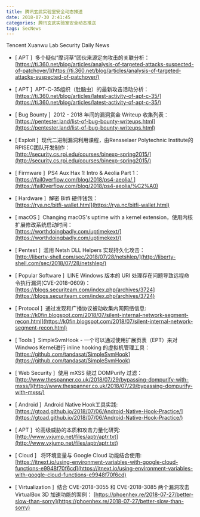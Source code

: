 ```yaml
---
title: 腾讯玄武实验室安全动态推送
date: 2018-07-30 2:41:45
categories: 腾讯玄武实验室安全动态推送
tags: SecNews
---
```


Tencent Xuanwu Lab Security Daily News  
* [ APT ]  多个疑似“摩诃草”团伙来源定向攻击的关联分析：   
[https://ti.360.net/blog/articles/analysis-of-targeted-attacks-suspected-of-patchover/](https://ti.360.net/blog/articles/analysis-of-targeted-attacks-suspected-of-patchover/)  

* [ APT ]  APT-C-35组织（肚脑虫）的最新攻击活动分析：   
[https://ti.360.net/blog/articles/latest-activity-of-apt-c-35/](https://ti.360.net/blog/articles/latest-activity-of-apt-c-35/)  

* [ Bug Bounty ]  2012 - 2018 年间的漏洞赏金 Writeup 收集列表：   
[https://pentester.land/list-of-bug-bounty-writeups.html](https://pentester.land/list-of-bug-bounty-writeups.html)  

* [ Exploit ]  现代二进制漏洞利用课程，由Rensselaer Polytechnic Institute的 RPISEC团队开发制作：   
[http://security.cs.rpi.edu/courses/binexp-spring2015/](http://security.cs.rpi.edu/courses/binexp-spring2015/)  

* [ Firmware ]  PS4 Aux Hax 1: Intro &amp; Aeolia Part 1：   
[https://fail0verflow.com/blog/2018/ps4-aeolia/ ](https://fail0verflow.com/blog/2018/ps4-aeolia/%C2%A0)  

* [ Hardware ]  解密 Bitfi 硬件钱包：    
[https://rya.nc/bitfi-wallet.html](https://rya.nc/bitfi-wallet.html)  

* [ macOS ]  Changing macOS's uptime with a kernel extension，使用内核扩展修改系统启动时间：  
[https://worthdoingbadly.com/uptimekext/](https://worthdoingbadly.com/uptimekext/)  

* [ Pentest ]  滥用 Netsh DLL Helpers 实现持久化攻击：   
[http://liberty-shell.com/sec/2018/07/28/netshlep/](http://liberty-shell.com/sec/2018/07/28/netshlep/)  

* [ Popular Software ]  LINE Windows 版本的 URI 处理存在问题导致远程命令执行漏洞(CVE-2018-0609)：   
[https://blogs.securiteam.com/index.php/archives/3724](https://blogs.securiteam.com/index.php/archives/3724)  

* [ Protocol ]  通过发现和广播协议被动收集内网网络信息:   
[https://k0fin.blogspot.com/2018/07/silent-internal-network-segment-recon.html](https://k0fin.blogspot.com/2018/07/silent-internal-network-segment-recon.html)  

* [ Tools ]  SimpleSvmHook - 一个可以通过使用扩展页表（EPT）来对 Windwos Kernel进行 inline hooking 的虚拟机管理工具：   
[https://github.com/tandasat/SimpleSvmHook](https://github.com/tandasat/SimpleSvmHook)  

* [ Web Security ]  使用 mXSS 绕过 DOMPurify 过滤：   
[http://www.thespanner.co.uk/2018/07/29/bypassing-dompurify-with-mxss/](http://www.thespanner.co.uk/2018/07/29/bypassing-dompurify-with-mxss/)  

* [ Android ]  Android Native Hook工具实践: 
[https://gtoad.github.io/2018/07/06/Android-Native-Hook-Practice/](https://gtoad.github.io/2018/07/06/Android-Native-Hook-Practice/)  

* [ APT ]  论高级威胁的本质和攻击力量化研究: 
[http://www.vxjump.net/files/aptr/aptr.txt](http://www.vxjump.net/files/aptr/aptr.txt)  

* [ Cloud ]   将环境变量与 Google Cloud 功能结合使用: 
[https://itnext.io/using-environment-variables-with-google-cloud-functions-e9948f70f6cd](https://itnext.io/using-environment-variables-with-google-cloud-functions-e9948f70f6cd)  

* [ Virtualization ]  结合 CVE-2018-3055 和 CVE-2018-3085 两个漏洞攻击 VirtualBox 3D 加速功能的案例： 
[https://phoenhex.re/2018-07-27/better-slow-than-sorry](https://phoenhex.re/2018-07-27/better-slow-than-sorry)  

